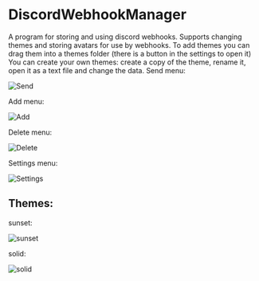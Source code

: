# DiscordWebhookManager
A program for storing and using discord webhooks. Supports changing themes and storing avatars for use by webhooks.
To add themes you can drag them into a themes folder (there is a button in the settings to open it)
You can create your own themes: create a copy of the theme, rename it, open it as a text file and change the data.
Send menu:

![Send](https://i.ibb.co/L1DYQMX/image.png)

Add menu:

![Add](https://i.ibb.co/Mg5KzvW/image.png)

Delete menu:

![Delete](https://i.ibb.co/rHmHd8M/image.png)

Settings menu:

![Settings](https://i.ibb.co/GMTYQ4f/image.png)

## Themes:

sunset:

![sunset](https://i.ibb.co/7Ywtxpg/image.png)

solid:

![solid](https://i.ibb.co/3FfWDBG/image.png)
